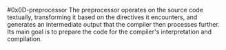 #0x0D-preprocessor
The preprocessor operates on the source code textually, transforming it based on the directives it encounters, and generates an intermediate output that the compiler then processes further. Its main goal is to prepare the code for the compiler's interpretation and compilation.
